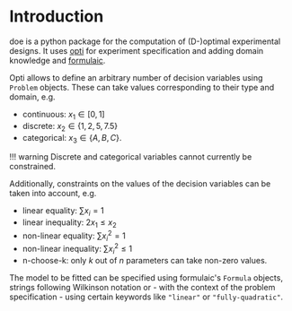 # Introduction

doe is a python package for the computation of (D-)optimal experimental designs. It uses [opti](https://basf.github.io/mopti/) for experiment specification and adding domain knowledge and [formulaic](https://matthewwardrop.github.io/formulaic/).


Opti allows to define an arbitrary number of decision variables using <code>Problem</code> objects. These can take values corresponding to their type and domain, e.g.

* continuous: $x_1 \in [0, 1]$
* discrete: $x_2 \in \{1, 2, 5, 7.5\}$
* categorical: $x_3 \in \{A, B, C\}$.

!!! warning
    Discrete and categorical variables cannot currently be constrained.

Additionally, constraints on the values of the decision variables can be taken into account, e.g.

* linear equality: $\sum x_i = 1$
* linear inequality: $2 x_1 \leq x_2$
* non-linear equality: $\sum x_i^2 = 1$
* non-linear inequality: $\sum x_i^2 \leq 1$
* n-choose-k: only $k$ out of $n$ parameters can take non-zero values.

The model to be fitted can be specified using formulaic's <code>Formula</code> objects, strings following Wilkinson notation or - with the context of the problem specification - using certain keywords like <code>"linear"</code> or <code>"fully-quadratic"</code>.
